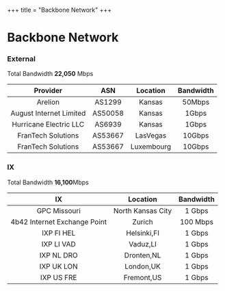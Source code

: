 +++
title = "Backbone Network"
+++

# Backbone Network

### External 
Total Bandwidth  **22,050** Mbps  

| Provider | ASN | Location | Bandwidth |
| :---: | :---: | :---: | :---: |
| Arelion | AS1299 | Kansas | 50Mbps |
| August Internet Limited | AS50058 | Kansas | 1Gbps |
| Hurricane Electric LLC | AS6939 | Kansas | 1Gbps |
| FranTech Solutions | AS53667 | LasVegas | 10Gbps |
| FranTech Solutions | AS53667 | Luxembourg | 10Gbps |

### IX
Total Bandwidth  **16,100**Mbps  

| IX | Location | Bandwidth |
| :---: | :---: | :---: |
| GPC Missouri | North Kansas City | 1 Gbps |
| 4b42 Internet Exchange Point | Zurich | 100 Mbps |
| IXP FI HEL | Helsinki,FI | 1 Gbps | 
| IXP LI VAD | Vaduz,LI | 1 Gbps |
| IXP NL DRO | Dronten,NL | 1 Gbps |
| IXP UK LON | London,UK | 1 Gbps |
| IXP US FRE | Fremont,US | 1 Gbps |

<!-- 

### Backbone Map

-->
